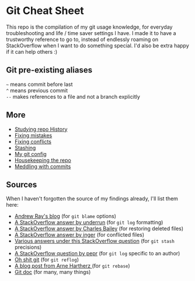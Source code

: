 # Git Cheat Sheet

This repo is the compilation of my git usage knowledge, for everyday troubleshooting and life / time saver settings I have. I made it to have a trustworthy reference to go to, instead of endlessly roaming on StackOverflow when I want to do something special. I'd also be extra happy if it can help others :)

## Git pre-existing aliases
` ~ `  means commit before last  
` ^ ` means previous commit  
` -- ` makes references to a file and not a branch explicitly



## More
* [Studying repo History](studyHistory.md)
* [Fixing mistakes](fixMistakes.md)
* [Fixing conflicts](fixConflicts.md)
* [Stashing](stash.md)
* [My git config](myConfig.md)
* [Housekeeping the repo](housekeeping.md)
* [Meddling with commits](meddling.md)

## Sources
When I haven't forgotten the source of my findings already, I'll list them here:

* [Andrew Ray's blog](http://blog.andrewray.me/a-better-git-blame/) (for `git blame` options)
* [A StackOverflow answer by underrun](http://stackoverflow.com/a/11884798/6329359) (for `git log` formatting)
* [A StackOverflow answer by Charles Bailey](http://stackoverflow.com/a/1113140/6329359) (for restoring deleted files)
* [A StackOverflow answer by inger](http://stackoverflow.com/a/3125507/6329359) (for conflicted files)
* [Various answers under this StackOverflow question](https://stackoverflow.com/questions/1910082/git-stash-apply-version) (for `git stash` precisions)
* [A StackOverflow question by pepr](https://stackoverflow.com/questions/10349302/how-to-git-log-from-all-branches-for-the-author-at-once) (for `git log` specific to an author)
* [Oh shit git](http://ohshitgit.com/) (for `git reflog`)
* [A blog post from Arne Hartherz
](https://makandracards.com/makandra/10173-git-how-to-rebase-your-feature-branch-from-one-branch-to-another) (for `git rebase`)
* [Git doc](https://git-scm.com/docs) (for many, many things)
